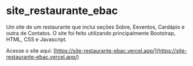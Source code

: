 ﻿# site_restaurante_ebac

Um site de um restaurante que inclui seções Sobre, Eeventos, Cardápio e outra de Contatos.
O site foi feito utilizando principalmente Bootstrap, HTML, CSS e Javascript.

Acesse o site aqui:
[https://site-restaurante-ebac.vercel.app/](https://site-restaurante-ebac.vercel.app/)
